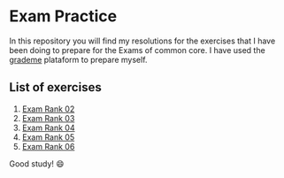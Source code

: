 # Exam Practice

In this repository you will find my resolutions for the exercises that I have been doing to prepare for the Exams of common core. I have used the [grademe](https://grademe.fr/) plataform to prepare myself. 

## List of exercises
1. [Exam Rank 02](https://github.com/waltergcc/42-Exams-Practice/tree/main/exam_rank_02)
2. [Exam Rank 03](https://github.com/waltergcc/42-Exams-Practice/tree/main/exam_rank_03)
3. [Exam Rank 04](https://github.com/waltergcc/42-Exams-Practice/tree/main/exam_rank_04)
4. [Exam Rank 05](https://github.com/waltergcc/42-Exams-Practice/tree/main/exam_rank_05)
5. [Exam Rank 06](https://github.com/waltergcc/42-Exams-Practice/tree/main/exam_rank_06)

Good study! :smile: